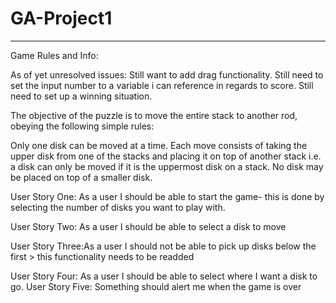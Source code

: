 # GA-Project1
<!--  User Stories  -->
---------------------------
Game Rules and Info:

As of yet unresolved issues:
Still want to add drag functionality.
Still need to set the input number to a variable i can reference in regards to score.
Still need to set up a winning situation.

The objective of the puzzle is to move the entire stack to another rod, obeying the following simple rules:

Only one disk can be moved at a time.
Each move consists of taking the upper disk from one of the stacks and placing it on top of another stack i.e. a disk can only be moved if it is the uppermost disk on a stack.
No disk may be placed on top of a smaller disk.

User Story One: 
As a user I should be able to start the game- this is done by selecting the number of disks you want to play with.

User Story Two: As a user I should be able to select a disk to move

User Story Three:As a user I should not be able to pick up disks below the first > this functionality needs to be readded

User Story Four: As a user I should be able to select where I want a disk to go.
User Story Five: Something should alert me when the game is over


